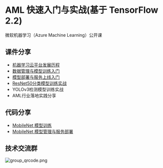 # AML 快速入门与实战(基于 TensorFlow 2.2)

微软机器学习（Azure Machine Learning）公开课

## 课件分享

- [机器学习云平台发展历程](slides/1-机器学习云平台发展历程.pdf)
- [数据管理与模型训练入门](slides/2-数据管理与模型训练入门.pdf)
- [模型部署与服务上线入门](slides/3-模型部署与服务上线入门.pdf)
- [ResNet50分类模型训练实战](slides/4-ResNet50分类模型训练实战.pdf)
- YOLOv3检测模型训练实战
- AML行业落地实践分享

## 代码分享

- [MobileNet 模型训练](code_sample/tf2_mobilenet_train.ipynb)
- [MobileNet 模型管理与服务部署](code_sample/tf2_mobilenet_deploy.ipynb)

## 技术交流群

![group_qrcode.png](https://pinshiv1.oss-cn-hangzhou.aliyuncs.com/ai/qr.png)
